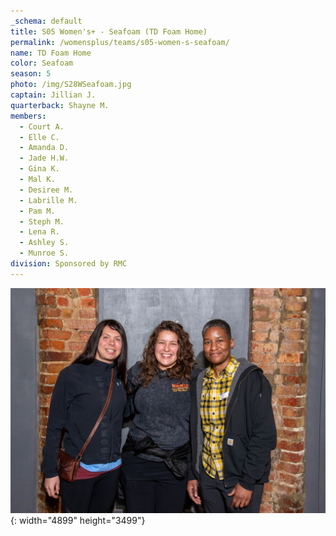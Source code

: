 ```yaml
---
_schema: default
title: S05 Women's+ - Seafoam (TD Foam Home)
permalink: /womensplus/teams/s05-women-s-seafoam/
name: TD Foam Home
color: Seafoam
season: 5
photo: /img/S28WSeafoam.jpg
captain: Jillian J.
quarterback: Shayne M.
members:
  - Court A.
  - Elle C.
  - Amanda D.
  - Jade H.W.
  - Gina K.
  - Mal K.
  - Desiree M.
  - Labrille M.
  - Pam M.
  - Steph M.
  - Lena R.
  - Ashley S.
  - Munroe S.
division: Sponsored by RMC
---
```

![](/img/da2-7095.jpg){: width="4899" height="3499"}